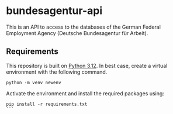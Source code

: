 # bundesagentur-api
This is an API to access to the databases of the German Federal Employment Agency (Deutsche Bundesagentur für Arbeit).


## Requirements
This repository is built on [Python 3.12](https://docs.python.org/3.12/).
In best case, create a virtual environment with the following command.
```
python -m venv newenv
```

Activate the environment and install the required packages using:
````
pip install -r requirements.txt
```
